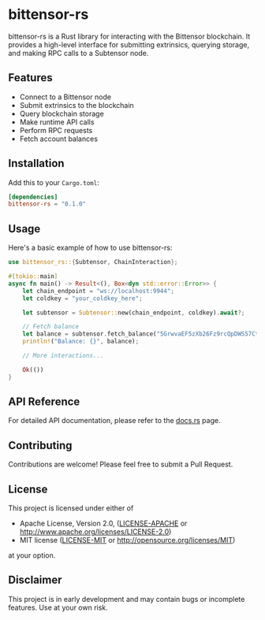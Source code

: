 # bittensor-rs

bittensor-rs is a Rust library for interacting with the Bittensor blockchain. It provides a high-level interface for submitting extrinsics, querying storage, and making RPC calls to a Subtensor node.

## Features

- Connect to a Bittensor node
- Submit extrinsics to the blockchain
- Query blockchain storage
- Make runtime API calls
- Perform RPC requests
- Fetch account balances

## Installation

Add this to your `Cargo.toml`:

```toml
[dependencies]
bittensor-rs = "0.1.0"
```

## Usage

Here's a basic example of how to use bittensor-rs:

```rust
use bittensor_rs::{Subtensor, ChainInteraction};

#[tokio::main]
async fn main() -> Result<(), Box<dyn std::error::Error>> {
    let chain_endpoint = "ws://localhost:9944";
    let coldkey = "your_coldkey_here";

    let subtensor = Subtensor::new(chain_endpoint, coldkey).await?;

    // Fetch balance
    let balance = subtensor.fetch_balance("5GrwvaEF5zXb26Fz9rcQpDWS57CtERHpNehXCPcNoHGKutQY").await?;
    println!("Balance: {}", balance);

    // More interactions...

    Ok(())
}
```

## API Reference

For detailed API documentation, please refer to the [docs.rs](https://docs.rs/bittensor-rs) page.

## Contributing

Contributions are welcome! Please feel free to submit a Pull Request.

## License

This project is licensed under either of

 * Apache License, Version 2.0, ([LICENSE-APACHE](LICENSE-APACHE) or http://www.apache.org/licenses/LICENSE-2.0)
 * MIT license ([LICENSE-MIT](LICENSE-MIT) or http://opensource.org/licenses/MIT)

at your option.

## Disclaimer

This project is in early development and may contain bugs or incomplete features. Use at your own risk.
